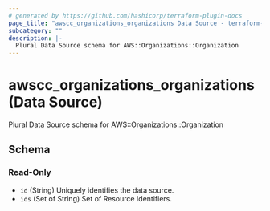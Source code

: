 ```yaml
---
# generated by https://github.com/hashicorp/terraform-plugin-docs
page_title: "awscc_organizations_organizations Data Source - terraform-provider-awscc"
subcategory: ""
description: |-
  Plural Data Source schema for AWS::Organizations::Organization
---
```


# awscc_organizations_organizations (Data Source)

Plural Data Source schema for AWS::Organizations::Organization



<!-- schema generated by tfplugindocs -->
## Schema

### Read-Only

- `id` (String) Uniquely identifies the data source.
- `ids` (Set of String) Set of Resource Identifiers.


